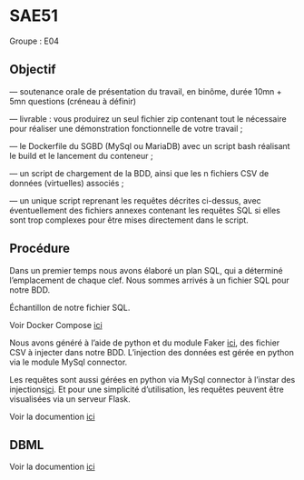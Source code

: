 # SAE51

Groupe : E04

## Objectif

— soutenance orale de présentation du travail, en binôme, durée 10mn + 5mn questions (créneau à
définir)

— livrable : vous produirez un seul fichier zip contenant tout le nécessaire pour réaliser une démonstration fonctionnelle de votre travail ;

— le Dockerfile du SGBD (MySql ou MariaDB) avec un script bash réalisant le build et le lancement
du conteneur ;

— un script de chargement de la BDD, ainsi que les n fichiers CSV de données (virtuelles) associés ;

— un unique script reprenant les requêtes décrites ci-dessus, avec éventuellement des fichiers annexes contenant les requêtes SQL si elles sont trop complexes pour être mises directement dans
le script.

## Procédure

Dans un premier temps nous avons élaboré un plan SQL, qui a déterminé l’emplacement de chaque clef.
Nous sommes arrivés à un fichier SQL pour notre BDD.

Échantillon de notre fichier SQL.

Voir Docker Compose [ici](docker-compose.yml)

Nous avons généré à l’aide de python et du module Faker [ici](sql_data/generator.py), des fichier CSV à injecter dans notre BDD.
L’injection des données est gérée en python via le module MySql connector.

Les requêtes sont aussi gérées en python via MySql connector à l’instar des injections[ici](sql_interact/main.py). Et pour une simplicité d’utilisation, les requêtes peuvent être visualisées via un serveur Flask.

Voir la documention [ici](Guide.md)

## DBML


Voir la documention [ici](dbml/guide.md)
